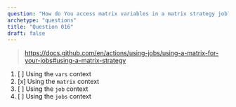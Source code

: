 ```yaml
---
question: "How do You access matrix variables in a matrix strategy job?"
archetype: "questions"
title: "Question 016"
draft: false
---
```



> https://docs.github.com/en/actions/using-jobs/using-a-matrix-for-your-jobs#using-a-matrix-strategy
1. [ ] Using the `vars` context
1. [x] Using the `matrix` context
1. [ ] Using the `job` context
1. [ ] Using the `jobs` context
